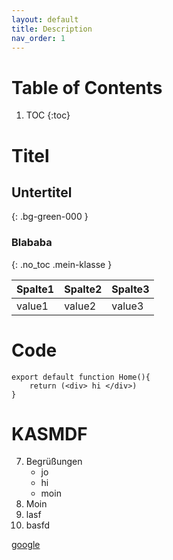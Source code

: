 ```yaml
---
layout: default
title: Description
nav_order: 1
---
```

# Table of Contents
1. TOC
{:toc}

# Titel
## Untertitel
{: .bg-green-000 }
### Blababa
{: .no_toc .mein-klasse }




|Spalte1|Spalte2|Spalte3|
|---|---|---|
|value1|value2|value3|

# Code
```tsx
export default function Home(){
    return (<div> hi </div>)
}
```
# KASMDF
7. Begrüßungen
   * jo
   - hi
   * moin
1. Moin
1. lasf
1. basfd

[google](http://google.de )
